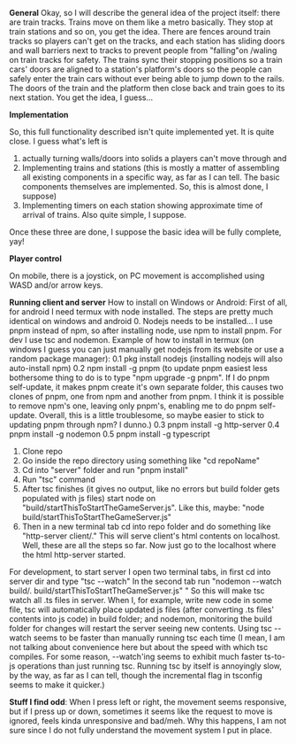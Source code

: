 **General**
Okay, so I will describe the general idea of the project itself:
there are train tracks. Trains move on them like a metro basically. They stop at train stations and so on, you get the idea.
There are fences around train tracks so players can't get on the tracks, 
and each station has sliding doors and wall barriers next to tracks to prevent people from "falling"on /waling on train tracks for safety.
The trains sync their stopping positions so a train cars' doors are aligned to a station's platform's doors
so the people can safely enter the train cars without ever being able to jump down to the rails.
The doors of the train and the platform then close back and train goes to its next station. You get the idea, I guess...


**Implementation**

So, this full functionality described isn't quite implemented yet.
It is quite close.
I guess what's left is 
1. actually turning walls/doors into solids a players can't move through and 
2. Implementing trains and stations (this is mostly a matter of assembling all existing components in a specific way, as far as I can tell. The basic components themselves are implemented.
So, this is almost done, I suppose)
3. Implementing timers on each station showing approximate time of arrival of trains. Also quite simple, I suppose.

Once these three are done, I suppose the basic idea will be fully complete, yay!

**Player control**

On mobile, there is a joystick, on PC movement is accomplished using WASD and/or arrow keys.


**Running client and server**
How to install on Windows or Android:
First of all, for android I need termux with node installed.
The steps are pretty much identical on windows and android
0. Nodejs needs to be installed... I use pnpm instead of npm, so after installing node, use npm to install pnpm. For dev I use tsc and nodemon.
Example of how to install in termux (on windows I guess you can just manually get nodejs from its website or use a random package manager):
0.1 pkg install nodejs
(installing nodejs will also auto-install npm)
0.2 npm install -g pnpm
(to update pnpm easiest less bothersome thing to do is to type "npm upgrade -g pnpm". If I do pnpm self-update, it makes pnpm create it's own separate folder,
this causes two clones of pnpm, one from npm and another from pnpm. I think it is possible to remove npm's one, leaving only pnpm's, enabling me to do pnpm self-update.
Overall, this is a little troublesome, so maybe easier to stick to updating pnpm through npm? I dunno.)
0.3 pnpm install -g http-server
0.4 pnpm install -g nodemon
0.5 pnpm install -g typescript

1. Clone repo
2. Go inside the repo directory using
something like "cd repoName"
3. Cd into "server" folder and run "pnpm install"
4. Run "tsc" command
5. After tsc finishes (it gives no output, like no errors but build folder gets populated with js files) start node on "build/startThisToStartTheGameServer.js". 
Like this, maybe:
"node build/startThisToStartTheGameServer.js"
6. Then in a new terminal tab cd into repo folder and do something like "http-server client/." This will serve client's html contents on localhost.
Well, these are all the steps so far. Now just go to the localhost where the html http-server started.

For development, to start server I open two terminal tabs, in first cd into server dir and type
"tsc --watch"
In the second tab run "nodemon --watch build/. build/startThisToStartTheGameServer.js"
"
So this will make tsc  watch all .ts files in server. When I, for example, write new code in some file, tsc will automatically place updated js files
(after converting .ts files' contents into js code) in build folder; and nodemon, monitoring the build folder for changes will restart the server seeing new contents.
Using tsc --watch seems to be faster than manually running tsc each time (I mean, I am not talking about convenience here but about the speed with which tsc compiles. For some reason,
--watch'ing seems to exhibit much faster ts-to-js operations than just running tsc. Running tsc by itself is annoyingly slow, by the way, as far as I can tell, 
though the incremental flag in tsconfig seems to make it quicker.)



**Stuff I find odd**:
When I press left or right, the movement seems responsive, but if I press up or down, sometimes it seems like the request to move is ignored, feels kinda unresponsive and bad/meh. Why this happens, I am not sure since I do not fully understand the movement system I put in place.
